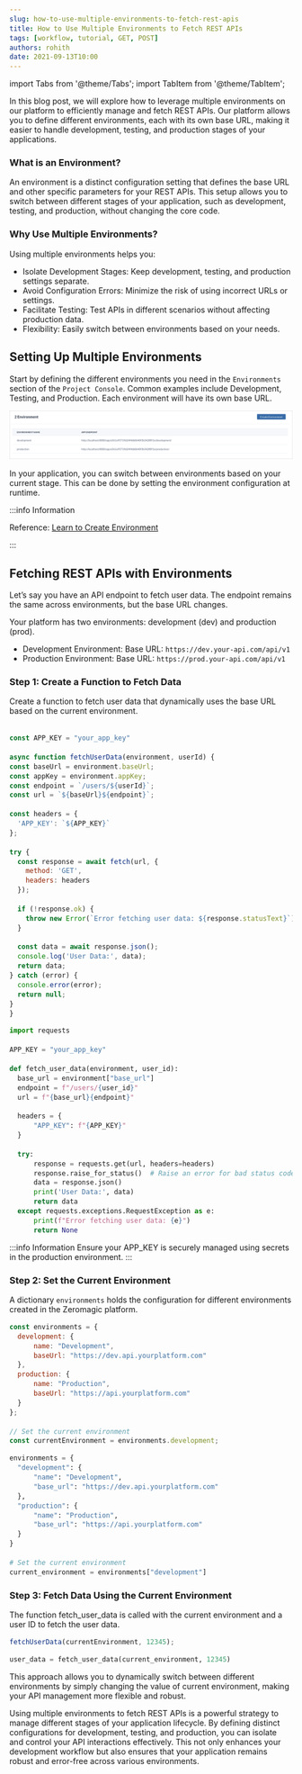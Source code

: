 ```yaml
---
slug: how-to-use-multiple-environments-to-fetch-rest-apis
title: How to Use Multiple Environments to Fetch REST APIs
tags: [workflow, tutorial, GET, POST]
authors: rohith
date: 2021-09-13T10:00
---
```


import Tabs from '@theme/Tabs';
import TabItem from '@theme/TabItem';

In this blog post, we will explore how to leverage multiple environments on our platform to efficiently manage and fetch REST APIs. Our platform allows you to define different environments, each with its own base URL, making it easier to handle development, testing, and production stages of your applications.
 

### What is an Environment?

An environment is a distinct configuration setting that defines the base URL and other specific parameters for your REST APIs. This setup allows you to switch between different stages of your application, such as development, testing, and production, without changing the core code.

### Why Use Multiple Environments?

Using multiple environments helps you:

- Isolate Development Stages: Keep development, testing, and production settings separate.
- Avoid Configuration Errors: Minimize the risk of using incorrect URLs or settings.
- Facilitate Testing: Test APIs in different scenarios without affecting production data.
- Flexibility: Easily switch between environments based on your needs.

<!-- truncate -->

## Setting Up Multiple Environments

Start by defining the different environments you need in the `Environments` section of the `Project Console`. Common examples include Development, Testing, and Production. Each environment will have its own base URL.

![Environments](./environments.png)

In your application, you can switch between environments based on your current stage. This can be done by setting the environment configuration at runtime.

:::info Information

Reference: [Learn to Create Environment](/basics/environment/)
 
::: 


## Fetching REST APIs with Environments


Let’s say you have an API endpoint to fetch user data. The endpoint remains the same across environments, but the base URL changes.

Your platform has two environments: development (dev) and production (prod).

- Development Environment: Base URL: `https://dev.your-api.com/api/v1`
- Production Environment: Base URL: `https://prod.your-api.com/api/v1`


### Step 1: Create a Function to Fetch Data
Create a function to fetch user data that dynamically uses the base URL based on the current environment.


<Tabs groupId="operating-systems">
  <TabItem value="javascript" label="Javascript">

  ```js

  const APP_KEY = "your_app_key"

  async function fetchUserData(environment, userId) {
  const baseUrl = environment.baseUrl;
  const appKey = environment.appKey;
  const endpoint = `/users/${userId}`;
  const url = `${baseUrl}${endpoint}`;

  const headers = {
    'APP_KEY': `${APP_KEY}`
  };

  try {
    const response = await fetch(url, {
      method: 'GET',
      headers: headers
    });

    if (!response.ok) {
      throw new Error(`Error fetching user data: ${response.statusText}`);
    }

    const data = await response.json();
    console.log('User Data:', data);
    return data;
  } catch (error) {
    console.error(error);
    return null;
  }
}

  ```
  </TabItem>
  <TabItem value="python" label="Python">

  ```py
  import requests

APP_KEY = "your_app_key"

def fetch_user_data(environment, user_id):
    base_url = environment["base_url"]
    endpoint = f"/users/{user_id}"
    url = f"{base_url}{endpoint}"

    headers = {
        "APP_KEY": f"{APP_KEY}"
    }

    try:
        response = requests.get(url, headers=headers)
        response.raise_for_status()  # Raise an error for bad status codes
        data = response.json()
        print('User Data:', data)
        return data
    except requests.exceptions.RequestException as e:
        print(f"Error fetching user data: {e}")
        return None

  ```  
  </TabItem>
</Tabs>



:::info Information
Ensure your APP_KEY is securely managed using secrets in the production environment. 
::: 

### Step 2: Set the Current Environment

A dictionary `environments` holds the configuration for different environments created in the Zeromagic platform. 

<Tabs groupId="operating-systems">
  <TabItem value="javascript" label="Javascript">
  
  ```js
  const environments = {
    development: {
        name: "Development",
        baseUrl: "https://dev.api.yourplatform.com"
    },
    production: {
        name: "Production",
        baseUrl: "https://api.yourplatform.com"
    }
};

// Set the current environment
const currentEnvironment = environments.development;
```
  
  </TabItem>
  <TabItem value="python" label="Python">
  
  ```py
  environments = {
    "development": {
        "name": "Development",
        "base_url": "https://dev.api.yourplatform.com"
    }, 
    "production": {
        "name": "Production",
        "base_url": "https://api.yourplatform.com"
    }
}

# Set the current environment
current_environment = environments["development"]
  ```
  </TabItem>
</Tabs>

### Step 3: Fetch Data Using the Current Environment

The function fetch_user_data is called with the current environment and a user ID to fetch the user data.

<Tabs groupId="operating-systems">
  <TabItem value="javascript" label="Javascript">
  
  ```js
fetchUserData(currentEnvironment, 12345);
```
  
  </TabItem>
  <TabItem value="python" label="Python">
  
  ```py 
user_data = fetch_user_data(current_environment, 12345)
  ```
  </TabItem>
</Tabs>


This approach allows you to dynamically switch between different environments by simply changing the value of current environment, making your API management more flexible and robust.

Using multiple environments to fetch REST APIs is a powerful strategy to manage different stages of your application lifecycle. By defining distinct configurations for development, testing, and production, you can isolate and control your API interactions effectively. This not only enhances your development workflow but also ensures that your application remains robust and error-free across various environments.